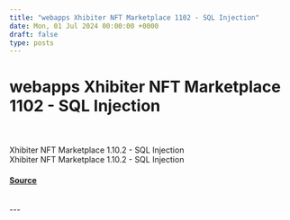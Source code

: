 ```yaml
---
title: "webapps Xhibiter NFT Marketplace 1102 - SQL Injection"
date: Mon, 01 Jul 2024 00:00:00 +0000
draft: false
type: posts
---
```

# webapps Xhibiter NFT Marketplace 1102 - SQL Injection

<br/>

<br/>
Xhibiter NFT Marketplace 1.10.2 - SQL Injection
<br/>
Xhibiter NFT Marketplace 1.10.2 - SQL Injection

#### [Source](https://www.exploit-db.com/exploits/52060)

<br/>
---
